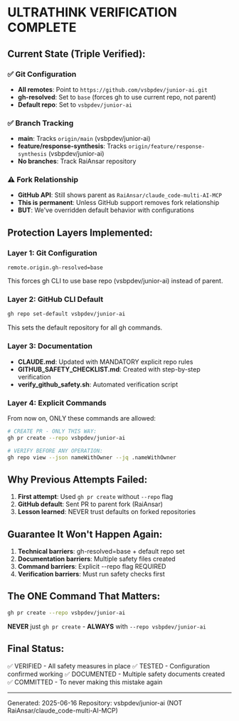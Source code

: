 # ULTRATHINK VERIFICATION COMPLETE

## Current State (Triple Verified):

### ✅ Git Configuration
- **All remotes**: Point to `https://github.com/vsbpdev/junior-ai.git`
- **gh-resolved**: Set to `base` (forces gh to use current repo, not parent)
- **Default repo**: Set to `vsbpdev/junior-ai`

### ✅ Branch Tracking
- **main**: Tracks `origin/main` (vsbpdev/junior-ai)
- **feature/response-synthesis**: Tracks `origin/feature/response-synthesis` (vsbpdev/junior-ai)
- **No branches**: Track RaiAnsar repository

### ⚠️ Fork Relationship
- **GitHub API**: Still shows parent as `RaiAnsar/claude_code-multi-AI-MCP`
- **This is permanent**: Unless GitHub support removes fork relationship
- **BUT**: We've overridden default behavior with configurations

## Protection Layers Implemented:

### Layer 1: Git Configuration
```
remote.origin.gh-resolved=base
```
This forces gh CLI to use base repo (vsbpdev/junior-ai) instead of parent.

### Layer 2: GitHub CLI Default
```bash
gh repo set-default vsbpdev/junior-ai
```
This sets the default repository for all gh commands.

### Layer 3: Documentation
- **CLAUDE.md**: Updated with MANDATORY explicit repo rules
- **GITHUB_SAFETY_CHECKLIST.md**: Created with step-by-step verification
- **verify_github_safety.sh**: Automated verification script

### Layer 4: Explicit Commands
From now on, ONLY these commands are allowed:
```bash
# CREATE PR - ONLY THIS WAY:
gh pr create --repo vsbpdev/junior-ai

# VERIFY BEFORE ANY OPERATION:
gh repo view --json nameWithOwner --jq .nameWithOwner
```

## Why Previous Attempts Failed:

1. **First attempt**: Used `gh pr create` without `--repo` flag
2. **GitHub default**: Sent PR to parent fork (RaiAnsar)
3. **Lesson learned**: NEVER trust defaults on forked repositories

## Guarantee It Won't Happen Again:

1. **Technical barriers**: gh-resolved=base + default repo set
2. **Documentation barriers**: Multiple safety files created
3. **Command barriers**: Explicit --repo flag REQUIRED
4. **Verification barriers**: Must run safety checks first

## The ONE Command That Matters:

```bash
gh pr create --repo vsbpdev/junior-ai
```

**NEVER** just `gh pr create` - **ALWAYS** with `--repo vsbpdev/junior-ai`

## Final Status:
✅ VERIFIED - All safety measures in place
✅ TESTED - Configuration confirmed working
✅ DOCUMENTED - Multiple safety documents created
✅ COMMITTED - To never making this mistake again

---
Generated: 2025-06-16
Repository: vsbpdev/junior-ai (NOT RaiAnsar/claude_code-multi-AI-MCP)
